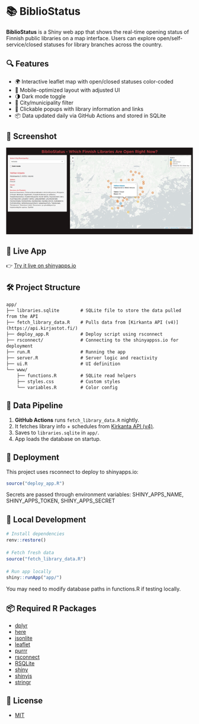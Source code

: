 # 📚 BiblioStatus

**BiblioStatus** is a Shiny web app that shows the real-time opening status of Finnish public libraries on a map interface. Users can explore open/self-service/closed statuses for library branches across the country.

## 🔍 Features

- 🌍 Interactive leaflet map with open/closed statuses color-coded
- 📱 Mobile-optimized layout with adjusted UI
- 🌗 Dark mode toggle
- 🏢 City/municipality filter
- 🔗 Clickable popups with library information and links
- 📦 Data updated daily via GitHub Actions and stored in SQLite

## 📸 Screenshot

![](screenshot.png)

## 🚀 Live App

👉 [Try it live on shinyapps.io](https://youcanbeapirate.shinyapps.io/BiblioStatus/)

## 🛠️ Project Structure

```
app/
├── libraries.sqlite        # SQLite file to store the data pulled from the API 
├── fetch_library_data.R    # Pulls data from [Kirkanta API (v4)](https://api.kirjastot.fi/)
├── deploy_app.R            # Deploy script using rsconnect
├── rsconnect/              # Connecting to the shinyappss.io for deployment
├── run.R                   # Running the app
├── server.R                # Server logic and reactivity
├── ui.R                    # UI definition
└── www/
    ├── functions.R         # SQLite read helpers
    ├── styles.css          # Custom styles
    └── variables.R         # Color config
```

## 🔄 Data Pipeline

1. **GitHub Actions** runs `fetch_library_data.R` nightly.
2. It fetches library info + schedules from [Kirkanta API (v4)](https://api.kirjastot.fi/).
3. Saves to `libraries.sqlite` in `app/`.
4. App loads the database on startup.

## 🔐 Deployment

This project uses rsconnect to deploy to shinyapps.io:

```r
source("deploy_app.R")
```

Secrets are passed through environment variables:
SHINY_APPS_NAME, SHINY_APPS_TOKEN, SHINY_APPS_SECRET

## 🧪 Local Development

```r
# Install dependencies
renv::restore()

# Fetch fresh data
source("fetch_library_data.R")

# Run app locally
shiny::runApp("app/")
```

You may need to modify database paths in functions.R if testing locally.

## 📦 Required R Packages

- [dplyr](https://dplyr.tidyverse.org/)
- [here](https://here.r-lib.org/)
- [jsonlite](https://github.com/jeroen/jsonlite)
- [leaflet](https://rstudio.github.io/leaflet/)
- [purrr](https://purrr.tidyverse.org/)
- [rsconnect](https://rstudio.github.io/rsconnect/)
- [RSQLite](https://rsqlite.r-dbi.org/)
- [shiny](https://shiny.posit.co/r/getstarted/shiny-basics/lesson1/)
- [shinyjs](https://deanattali.com/shinyjs/)
- [stringr](https://stringr.tidyverse.org/)

## 📄 License

- [MIT](https://opensource.org/license/mit)